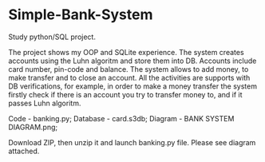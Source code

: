 # Simple-Bank-System
Study python/SQL project.

The project shows my OOP and SQLite experience.
The system creates accounts using the Luhn algoritm and store them into DB.
Accounts include card number, pin-code and balance.
The system allows to add money, to make transfer and to close an account.
All the activities are supports with DB verifications, for example, 
in order to make a money transfer the system firstly check if there is an account you try to transfer money to, and if it passes Luhn algoritm.

Code - banking.py;
Database - card.s3db;
Diagram - BANK SYSTEM DIAGRAM.png;

Download ZIP, then unzip it and launch banking.py file.
Please see diagram attached.
